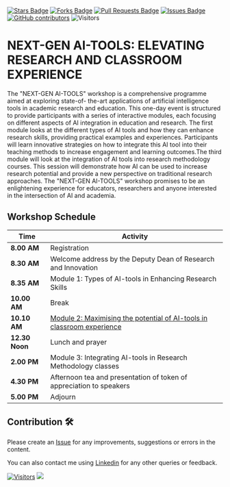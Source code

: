 <a href="https://github.com/drshahizan/ai-tools/stargazers"><img src="https://img.shields.io/github/stars/drshahizan/ai-tools" alt="Stars Badge"/></a>
<a href="https://github.com/drshahizan/ai-tools/network/members"><img src="https://img.shields.io/github/forks/drshahizan/ai-tools" alt="Forks Badge"/></a>
<a href="https://github.com/drshahizan/ai-tools"><img src="https://img.shields.io/github/issues-pr/drshahizan/ai-tools" alt="Pull Requests Badge"/></a>
<a href="https://github.com/drshahizan/ai-tools/issues"><img src="https://img.shields.io/github/issues/drshahizan/ai-tools" alt="Issues Badge"/></a>
<a href="https://github.com/drshahizan/ai-tools/graphs/contributors"><img alt="GitHub contributors" src="https://img.shields.io/github/contributors/drshahizan/ai-tools?color=2b9348"></a>
![Visitors](https://api.visitorbadge.io/api/visitors?path=https%3A%2F%2Fgithub.com%2Fdrshahizan%2Fai-tools&labelColor=%23d9e3f0&countColor=%23697689&style=flat)

# NEXT-GEN AI-TOOLS: ELEVATING RESEARCH AND CLASSROOM EXPERIENCE

The "NEXT-GEN AI-TOOLS" workshop is a comprehensive programme aimed at exploring state-of- the-art applications of artificial intelligence tools in academic research and education. This one-day event is structured to provide participants with a series of interactive modules, each focusing on different aspects of AI integration in education and research. The first module looks at the different types of AI tools and how they can enhance research skills, providing practical examples and experiences. Participants will learn innovative strategies on how to integrate this AI tool into their teaching methods to increase engagement and learning outcomes.The third module will look at the integration of AI tools into research methodology courses. This session will demonstrate how AI can be used to increase research potential and provide a new perspective on traditional research approaches. The "NEXT-GEN AI-TOOLS" workshop promises to be an enlightening experience for educators, researchers and anyone interested in the intersection of AI and academia.

## Workshop Schedule

| Time         | Activity                                                      |
|--------------|---------------------------------------------------------------|
| **8.00 AM**  | Registration        |
| **8.30 AM**  | Welcome address by the Deputy Dean of Research and Innovation  |
| **8.35 AM**  | Module 1: Types of AI-tools in Enhancing Research Skills      |
| **10.00 AM** | Break                                                         |
| **10.10 AM** | [Module 2: Maximising the potential of AI-tools in classroom experience]() |
| **12.30 Noon** | Lunch and prayer                                           |
| **2.00 PM** | Module 3: Integrating AI-tools in Research Methodology classes |
| **4.30 PM** | Afternoon tea and presentation of token of appreciation to speakers |
| **5.00 PM** | Adjourn                                                       |

## Contribution 🛠️
Please create an [Issue](https://github.com/drshahizan/ai-tools/issues) for any improvements, suggestions or errors in the content.

You can also contact me using [Linkedin](https://www.linkedin.com/in/drshahizan/) for any other queries or feedback.

[![Visitors](https://api.visitorbadge.io/api/visitors?path=https%3A%2F%2Fgithub.com%2Fdrshahizan&labelColor=%23697689&countColor=%23555555&style=plastic)](https://visitorbadge.io/status?path=https%3A%2F%2Fgithub.com%2Fdrshahizan)
![](https://hit.yhype.me/github/profile?user_id=81284918)

